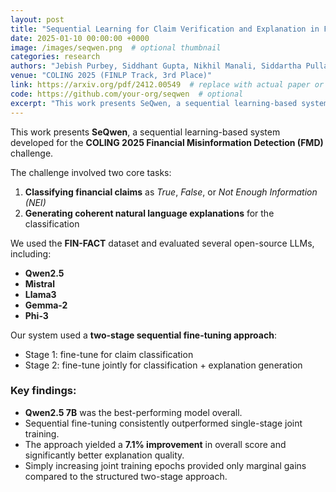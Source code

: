 ```yaml
---
layout: post
title: "Sequential Learning for Claim Verification and Explanation in Financial Domains"
date: 2025-01-10 00:00:00 +0000
image: /images/seqwen.png  # optional thumbnail
categories: research
authors: "Jebish Purbey, Siddhant Gupta, Nikhil Manali, Siddartha Pullakhandam, <strong>Drishti Sharma</strong>, Ashay Srivastava, Ram Mohan Rao Kadiyala"
venue: "COLING 2025 (FINLP Track, 3rd Place)"
link: https://arxiv.org/pdf/2412.00549  # replace with actual paper or arXiv link
code: https://github.com/your-org/seqwen  # optional
excerpt: "This work presents SeQwen, a sequential learning-based system developed for the COLING 2025 Financial Misinformation Detection (FMD) challenge, which focused on two tasks: classifying financial claims as True, False, or Not Enough Information (NEI), and generating coherent natural language explanations for these classifications. Using the FIN-FACT dataset, the team evaluated several open-source LLMs, including Qwen2.5, Mistral, Llama3, Gemma-2, and Phi-3. SeQwen employed a two-stage sequential fine-tuning strategy—first fine-tuning for claim classification, followed by joint fine-tuning for classification and explanation generation. This structured approach consistently outperformed single-stage joint training, with Qwen2.5 7B emerging as the top-performing model. The two-stage method led to a 7.1% improvement in overall score and significantly enhanced explanation quality, while merely increasing joint training epochs offered only marginal gains, underscoring the value of sequential fine-tuning."
---
```


This work presents **SeQwen**, a sequential learning-based system developed for the **COLING 2025 Financial Misinformation Detection (FMD)** challenge.

The challenge involved two core tasks:

1. **Classifying financial claims** as *True*, *False*, or *Not Enough Information (NEI)*  
2. **Generating coherent natural language explanations** for the classification

We used the **FIN-FACT** dataset and evaluated several open-source LLMs, including:

- **Qwen2.5**  
- **Mistral**  
- **Llama3**  
- **Gemma-2**  
- **Phi-3**

Our system used a **two-stage sequential fine-tuning approach**:

- Stage 1: fine-tune for claim classification  
- Stage 2: fine-tune jointly for classification + explanation generation

### Key findings:

- **Qwen2.5 7B** was the best-performing model overall.
- Sequential fine-tuning consistently outperformed single-stage joint training.
- The approach yielded a **7.1% improvement** in overall score and significantly better explanation quality.
- Simply increasing joint training epochs provided only marginal gains compared to the structured two-stage approach.
